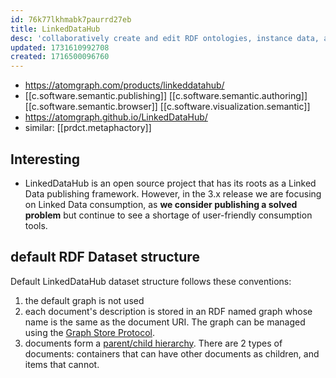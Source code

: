 ```yaml
---
id: 76k77lkhmabk7paurrd27eb
title: LinkedDataHub
desc: 'collaboratively create and edit RDF ontologies, instance data, and document content enjoying a consistent user experience.'
updated: 1731610992708
created: 1716500096760
---
```


- https://atomgraph.com/products/linkeddatahub/
- [[c.software.semantic.publishing]] [[c.software.semantic.authoring]] [[c.software.semantic.browser]] [[c.software.visualization.semantic]]
- https://atomgraph.github.io/LinkedDataHub/
- similar: [[prdct.metaphactory]]

## Interesting

- LinkedDataHub is an open source project that has its roots as a Linked Data publishing framework. However, in the 3.x release we are focusing on Linked Data consumption, as **we consider publishing a solved problem** but continue to see a shortage of user-friendly consumption tools.

## default RDF Dataset structure

Default LinkedDataHub dataset structure follows these conventions:

1.  the default graph is not used
2.  each document's description is stored in an RDF named graph whose name is the same as the document URI. The graph can be managed using the [Graph Store Protocol](https://atomgraph.github.io/LinkedDataHub/linkeddatahub/docs/reference/dataset/index.html../http-api/).
3.  documents form a [parent/child hierarchy](https://atomgraph.github.io/LinkedDataHub/linkeddatahub/docs/reference/dataset/index.html../data-management/documents/#hierarchy). There are 2 types of documents: containers that can have other documents as children, and items that cannot.
  

